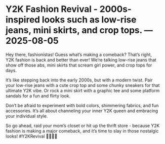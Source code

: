 # Y2K Fashion Revival - 2000s-inspired looks such as low-rise jeans, mini skirts, and crop tops. — 2025-08-05

Hey there, fashionistas! Guess what’s making a comeback? That’s right, Y2K fashion is back and better than ever! We’re talking low-rise jeans that show off those abs, mini skirts that scream girl power, and crop tops for days.

It’s like stepping back into the early 2000s, but with a modern twist. Pair your low-rise jeans with a cute crop top and some chunky sneakers for that ultimate Y2K vibe. Or rock a mini skirt with a graphic tee and some platform sandals for a fun and flirty look.

Don’t be afraid to experiment with bold colors, shimmering fabrics, and fun accessories. It’s all about channeling your inner Y2K queen and embracing your individual style.

So go ahead, raid your mom’s closet or hit up the thrift store - because Y2K fashion is making a major comeback, and it’s time to slay in those nostalgic looks! #Y2KRevival 💅👖👗✨